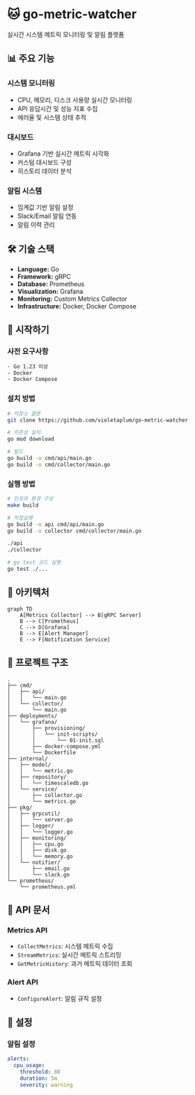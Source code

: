 # 🐱 go-metric-watcher

실시간 시스템 메트릭 모니터링 및 알림 플랫폼

## 📊 주요 기능

### 시스템 모니터링
- CPU, 메모리, 디스크 사용량 실시간 모니터링
- API 응답시간 및 성능 지표 수집
- 에러율 및 시스템 상태 추적

### 대시보드
- Grafana 기반 실시간 메트릭 시각화
- 커스텀 대시보드 구성
- 히스토리 데이터 분석

### 알림 시스템
- 임계값 기반 알림 설정
- Slack/Email 알림 연동
- 알림 이력 관리

## 🛠 기술 스택

- **Language:** Go
- **Framework:** gRPC
- **Database:** Prometheus
- **Visualization:** Grafana
- **Monitoring:** Custom Metrics Collector
- **Infrastructure:** Docker, Docker Compose

## 🚀 시작하기

### 사전 요구사항

```bash
- Go 1.23 이상
- Docker
- Docker Compose
```


### 설치 방법

```bash
# 저장소 클론
git clone https://github.com/violetaplum/go-metric-watcher

# 의존성 설치
go mod download

# 빌드
go build -o cmd/api/main.go
go build -o cmd/collector/main.go

```

### 실행 방법


```bash
# 인프라 환경 구성
make build

# 직접실행
go build -o api cmd/api/main.go
go build -o collector cmd/collector/main.go

./api
./collector

# go test 코드 실행
go test ./...
```

## 📐 아키텍처

```mermaid
graph TD
    A[Metrics Collector] --> B[gRPC Server]
    B --> C[Prometheus]
    C --> D[Grafana]
    B --> E[Alert Manager]
    E --> F[Notification Service]
```

## 📁 프로젝트 구조

```
.
├── cmd/
│   ├── api/
│   │   └── main.go
│   └── collector/
│       └── main.go
├── deployments/
│   └── grafana/
│       ├── provisioning/
│       │   └── init-scripts/
│       │       └── 01-init.sql
│       ├── docker-compose.yml
│       └── Dockerfile
├── internal/
│   ├── model/
│   │   └── metric.go
│   ├── repository/
│   │   └── timescaledb.go
│   └── service/
│       ├── collector.go
│       └── metrics.go
├── pkg/
│   ├── grpcutil/
│   │   └── server.go
│   ├── logger/
│   │   └── logger.go
│   ├── monitoring/
│   │   ├── cpu.go
│   │   ├── disk.go
│   │   └── memory.go
│   └── notifier/
│       ├── email.go
│       └── slack.go
└── prometheus/
    └── prometheus.yml
```

## 📌 API 문서
### Metrics API
- `CollectMetrics`: 시스템 메트릭 수집
- `StreamMetrics`: 실시간 메트릭 스트리밍
- `GetMetricHistory`: 과거 메트릭 데이터 조회

### Alert API
- `ConfigureAlert`: 알림 규칙 설정

## 🔧 설정


### 알림 설정
```yaml
alerts:
  cpu_usage:
    threshold: 80
    duration: 5m
    severity: warning
```

